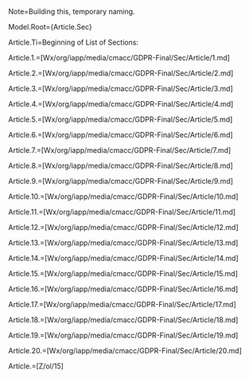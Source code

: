 Note=Building this, temporary naming.

Model.Root={Article.Sec}

Article.Ti=Beginning of List of Sections:

Article.1.=[Wx/org/iapp/media/cmacc/GDPR-Final/Sec/Article/1.md]

Article.2.=[Wx/org/iapp/media/cmacc/GDPR-Final/Sec/Article/2.md]

Article.3.=[Wx/org/iapp/media/cmacc/GDPR-Final/Sec/Article/3.md]

Article.4.=[Wx/org/iapp/media/cmacc/GDPR-Final/Sec/Article/4.md]

Article.5.=[Wx/org/iapp/media/cmacc/GDPR-Final/Sec/Article/5.md]

Article.6.=[Wx/org/iapp/media/cmacc/GDPR-Final/Sec/Article/6.md]

Article.7.=[Wx/org/iapp/media/cmacc/GDPR-Final/Sec/Article/7.md]

Article.8.=[Wx/org/iapp/media/cmacc/GDPR-Final/Sec/Article/8.md]

Article.9.=[Wx/org/iapp/media/cmacc/GDPR-Final/Sec/Article/9.md]

Article.10.=[Wx/org/iapp/media/cmacc/GDPR-Final/Sec/Article/10.md]

Article.11.=[Wx/org/iapp/media/cmacc/GDPR-Final/Sec/Article/11.md]

Article.12.=[Wx/org/iapp/media/cmacc/GDPR-Final/Sec/Article/12.md]

Article.13.=[Wx/org/iapp/media/cmacc/GDPR-Final/Sec/Article/13.md]

Article.14.=[Wx/org/iapp/media/cmacc/GDPR-Final/Sec/Article/14.md]

Article.15.=[Wx/org/iapp/media/cmacc/GDPR-Final/Sec/Article/15.md]

Article.16.=[Wx/org/iapp/media/cmacc/GDPR-Final/Sec/Article/16.md]

Article.17.=[Wx/org/iapp/media/cmacc/GDPR-Final/Sec/Article/17.md]

Article.18.=[Wx/org/iapp/media/cmacc/GDPR-Final/Sec/Article/18.md]

Article.19.=[Wx/org/iapp/media/cmacc/GDPR-Final/Sec/Article/19.md]

Article.20.=[Wx/org/iapp/media/cmacc/GDPR-Final/Sec/Article/20.md]

Article.=[Z/ol/15]